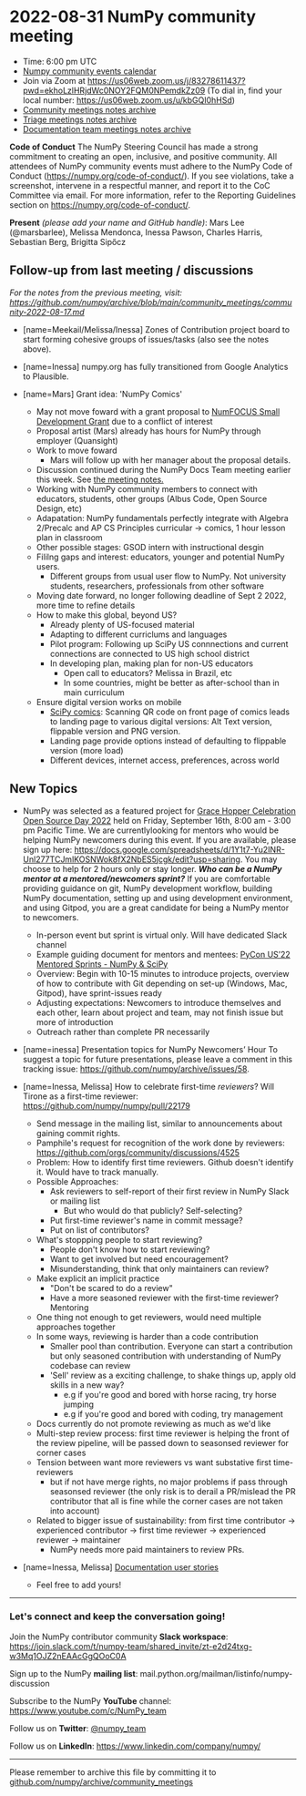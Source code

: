 # 2022-08-31 NumPy community meeting


- Time: 6:00 pm UTC
- [Numpy community events calendar](https://scientific-python.org/calendars/)
- Join via Zoom at https://us06web.zoom.us/j/83278611437?pwd=ekhoLzlHRjdWc0NOY2FQM0NPemdkZz09 (To dial in, find your local number: https://us06web.zoom.us/u/kbGQI0hHSd)
- [Community meetings notes archive](https://github.com/numpy/archive/tree/main/community_meetings)
- [Triage meetings notes archive](https://github.com/numpy/archive/tree/master/triage_meetings)
- [Documentation team meetings notes archive](https://github.com/numpy/archive/tree/main/docs_team_meetings)

**Code of Conduct**
The NumPy Steering Council has made a strong commitment to creating an open, inclusive, and positive community. 
All attendees of NumPy community events must adhere to the NumPy Code of Conduct (https://numpy.org/code-of-conduct/). 
If you see violations, take a screenshot, intervene in a respectful manner, and report it to the CoC Committee via email. For more information, refer to the Reporting Guidelines section on https://numpy.org/code-of-conduct/.


**Present** *(please add your name and GitHub handle)*: 
Mars Lee (@marsbarlee), Melissa Mendonca, Inessa Pawson, Charles Harris, Sebastian Berg, Brigitta Sipőcz

## Follow-up from last meeting / discussions

_For the notes from the previous meeting, visit: https://github.com/numpy/archive/blob/main/community_meetings/community-2022-08-17.md_

- [name=Meekail/Melissa/Inessa] Zones of Contribution project board to start forming cohesive groups of issues/tasks (also see the notes above).

- [name=Inessa] numpy.org has fully transitioned from Google Analytics to Plausible.

- [name=Mars] Grant idea: 'NumPy Comics' 
    -  May not move foward with a grant proposal to [NumFOCUS Small Development Grant](https://numfocus.org/programs/small-development-grants) due to a conflict of interest
    - Proposal artist (Mars) already has hours for NumPy through employer (Quansight)
    - Work to move foward
        -  Mars will follow up with her manager about the proposal details.
     - Discussion continued during the NumPy Docs Team meeting earlier this week. See [the meeting notes.](https://hackmd.io/oB_boakvRqKR-_2jRV-Qjg)
     - Working with NumPy community members to connect with educators, students, other groups (Albus Code, Open Source Design, etc)
     - Adapatation:  NumPy fundamentals perfectly integrate with Algebra 2/Precalc and AP CS Principles curricular -> comics, 1 hour lesson plan in classroom
     - Other possible stages: GSOD intern with instructional desgin
     - Fililng gaps and interest: educators, younger and potential NumPy users.
         - Different groups from usual user flow to NumPy. Not university students, researchers, professionals from other software
     - Moving date forward, no longer following deadline of Sept 2 2022, more time to refine details
     - How to make this global, beyond US? 
         - Already plenty of US-focused material
         - Adapting to different curriclums and languages
         - Pilot program: Following up SciPy US connnections and current connections are connected to US high school district
         - In developing plan, making plan for non-US educators
             - Open call to educators? Melissa in Brazil, etc
             - In some countries, might be better as after-school than in main curriculum
     - Ensure digital version works on mobile
         - [SciPy comics](https://github.com/alt-text-task-force/.github/blob/main/profile/scipy-2022-comic.md): Scanning QR code on front page of comics leads to landing page to various digital versions: Alt Text version, flippable version and PNG version.
         - Landing page provide options instead of defaulting to flippable version (more load)
         - Different devices, internet access, preferences, across world

## New Topics

- NumPy was selected as a featured project for [Grace Hopper Celebration Open Source Day 2022](
https://ghc.anitab.org/programs-and-awards/open-source-day/) held on Friday, September 16th, 8:00 am - 3:00 pm Pacific Time. 
We are currentlylooking for mentors who would be helping NumPy newcomers during this event. If you are available, please sign up here:
https://docs.google.com/spreadsheets/d/1Y1t7-Yu2INR-Unl277TCJmlKOSNWok8fX2NbES5jcgk/edit?usp=sharing.
You may choose to help for 2 hours only or stay longer.
  ***Who can be a NumPy mentor at a mentored/newcomers sprint?***
If you are comfortable providing guidance on git, NumPy development workflow, building NumPy documentation, setting up and using development environment, and using Gitpod, you are a great candidate for being a NumPy mentor to newcomers.
    - In-person event but sprint is virtual only. Will have dedicated Slack channel
    - Example guiding document for mentors and mentees: [PyCon US’22 Mentored Sprints - NumPy & SciPy](https://hackmd.io/@melissawm/H14qfHRZY)
    - Overview: Begin with 10-15 minutes to introduce projects, overview of how to contribute with Git depending on set-up (Windows, Mac, Gitpod), have sprint-issues ready
    - Adjusting expectations: Newcomers to introduce themselves and each other, learn about project and team, may not finish issue but more of introduction
    - Outreach rather than complete PR necessarily

- [name=inessa] Presentation topics for NumPy Newcomers’ Hour 
To suggest a topic for future presentations, please leave a comment in this tracking issue: https://github.com/numpy/archive/issues/58.

- [name=Inessa, Melissa] How to celebrate first-time *reviewers*?
Will Tirone as a first-time reviewer: https://github.com/numpy/numpy/pull/22179 
    - Send message in the mailing list, similar to announcements about gaining commit rights.
    - Pamphile's request for recognition of the work done by reviewers: https://github.com/orgs/community/discussions/4525
    - Problem: How to identify first time reviewers. Github doesn't identify it. Would have to track manually.
    - Possible Approaches:
        - Ask reviewers to self-report of their first review in NumPy Slack or mailing list
            - But who would do that publicly? Self-selecting?
        - Put first-time reviewer's name in commit message? 
        - Put on list of contributors?
    - What's stoppping people to start reviewing? 
        - People don't know how to start reviewing?
        - Want to get involved but need encouragement?
        - Misunderstanding, think that only maintainers can review?
    - Make explicit an implicit practice
        - "Don't be scared to do a review"
        - Have a more seasoned reviewer with the first-time reviewer? Mentoring
    - One thing not enough to get reviewers, would need multiple approaches together
    - In some ways, reviewing is harder than a code contribution
        - Smaller pool than contribution. Everyone can start a contribution but only seasoned contribution with understanding of NumPy codebase can review
        - 'Sell' review as a exciting challenge, to shake things up, apply old skills in a new way?
            - e.g if you're good and bored with horse racing, try horse jumping
            - e.g if you're good and bored with coding, try management
    - Docs currently do not promote reviewing as much as we'd like
    - Multi-step review process: first time reviewer is helping the front of the review pipeline, will be passed down to seasonsed reviewer for corner cases
    - Tension between want more reviewers vs want substative first time-reviewers
        - but if not have merge rights, no major problems if pass through seasonsed reviewer (the only risk is to derail a PR/mislead the PR contributor that all is fine while the corner cases are not taken into account)
    - Related to bigger issue of sustainability: from first time contributor -> experienced contributor -> first time reviewer -> experienced reviewer -> maintainer
        - NumPy needs more paid maintainers to review PRs.

- [name=Inessa, Melissa] [Documentation user stories](https://github.com/numpy/numpy/issues/22089)
    - Feel free to add yours!



---

### Let's connect and keep the conversation going!
Join the NumPy contributor community **Slack workspace**: https://join.slack.com/t/numpy-team/shared_invite/zt-e2d24txg-w3Mq1OJZ2nEAAcGgQOoC0A

Sign up to the NumPy **mailing list**: mail.python.org/mailman/listinfo/numpy-discussion

Subscribe to the NumPy **YouTube** channel: https://www.youtube.com/c/NumPy_team

Follow us on **Twitter**: [@numpy_team](https://twitter.com/numpy_team)

Follow us on **LinkedIn**: https://www.linkedin.com/company/numpy/

---
Please remember to archive this file by committing it to [github.com/numpy/archive/community_meetings](https://github.com/numpy/archive/tree/main/community_meetings)
